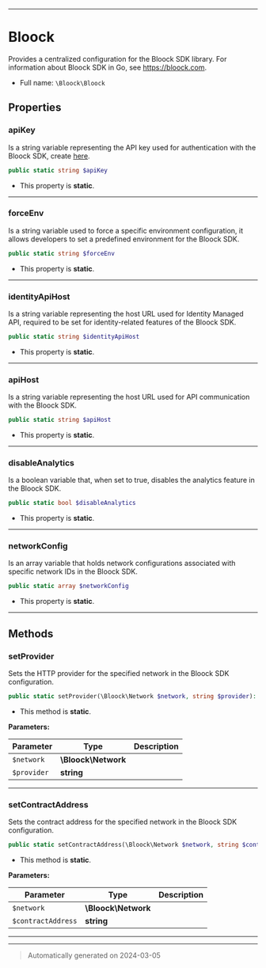 ***

# Bloock

Provides a centralized configuration for the Bloock SDK library. For information about Bloock SDK in Go, see https://bloock.com.



* Full name: `\Bloock\Bloock`



## Properties


### apiKey

Is a string variable representing the API key used for authentication with the Bloock SDK, create [here](https://dashboard.bloock.com/login).

```php
public static string $apiKey
```



* This property is **static**.


***

### forceEnv

Is a string variable used to force a specific environment configuration, it allows developers to set a predefined environment for the Bloock SDK.

```php
public static string $forceEnv
```



* This property is **static**.


***

### identityApiHost

Is a string variable representing the host URL used for Identity Managed API, required to be set for identity-related features of the Bloock SDK.

```php
public static string $identityApiHost
```



* This property is **static**.


***

### apiHost

Is a string variable representing the host URL used for API communication with the Bloock SDK.

```php
public static string $apiHost
```



* This property is **static**.


***

### disableAnalytics

Is a boolean variable that, when set to true, disables the analytics feature in the Bloock SDK.

```php
public static bool $disableAnalytics
```



* This property is **static**.


***

### networkConfig

Is an array variable that holds network configurations associated with specific network IDs in the Bloock SDK.

```php
public static array $networkConfig
```



* This property is **static**.


***

## Methods


### setProvider

Sets the HTTP provider for the specified network in the Bloock SDK configuration.

```php
public static setProvider(\Bloock\Network $network, string $provider): void
```



* This method is **static**.




**Parameters:**

| Parameter | Type | Description |
|-----------|------|-------------|
| `$network` | **\Bloock\Network** |  |
| `$provider` | **string** |  |





***

### setContractAddress

Sets the contract address for the specified network in the Bloock SDK configuration.

```php
public static setContractAddress(\Bloock\Network $network, string $contractAddress): void
```



* This method is **static**.




**Parameters:**

| Parameter | Type | Description |
|-----------|------|-------------|
| `$network` | **\Bloock\Network** |  |
| `$contractAddress` | **string** |  |





***


***
> Automatically generated on 2024-03-05
